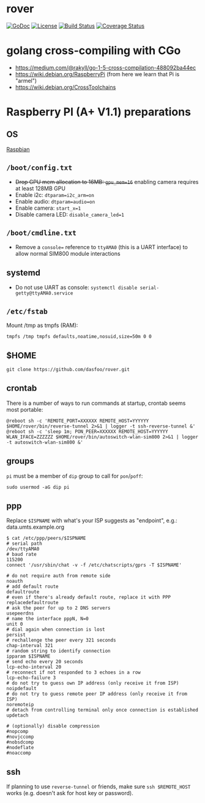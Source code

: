 # rover

[![GoDoc](https://godoc.org/github.com/dasfoo/rover?status.svg)](http://godoc.org/github.com/dasfoo/rover)
[![License](http://img.shields.io/:license-mit-blue.svg)](http://doge.mit-license.org)
[![Build Status](https://travis-ci.org/dasfoo/rover.svg?branch=master)](https://travis-ci.org/dasfoo/rover)
[![Coverage Status](https://coveralls.io/repos/dasfoo/rover/badge.svg?branch=master&service=github)](https://coveralls.io/github/dasfoo/rover?branch=master)

# golang cross-compiling with CGo

* https://medium.com/@rakyll/go-1-5-cross-compilation-488092ba44ec
* https://wiki.debian.org/RaspberryPi (from here we learn that Pi is "armel")
* https://wiki.debian.org/CrossToolchains

# Raspberry PI (A+ V1.1) preparations

## OS

[Raspbian](https://www.raspbian.org/)

## `/boot/config.txt`

* ~~Drop GPU mem allocation to 16MB: `gpu_mem=16`~~ enabling camera requires at least 128MB GPU
* Enable i2c: `dtparam=i2c_arm=on`
* Enable audio: `dtparam=audio=on`
* Enable camera: `start_x=1`
* Disable camera LED: `disable_camera_led=1`

## `/boot/cmdline.txt`

* Remove a `console=` reference to `ttyAMA0` (this is a UART interface) to allow normal SIM800 module interactions

## systemd

* Do not use UART as console: `systemctl disable serial-getty@ttyAMA0.service`

## `/etc/fstab`

Mount /tmp as tmpfs (RAM):

`tmpfs /tmp tmpfs defaults,noatime,nosuid,size=50m 0 0`

## $HOME

`git clone https://github.com/dasfoo/rover.git`

## crontab

There is a number of ways to run commands at startup, crontab seems most portable:

`@reboot sh -c 'REMOTE_PORT=XXXXXX REMOTE_HOST=YYYYYY $HOME/rover/bin/reverse-tunnel 2>&1 | logger -t ssh-reverse-tunnel &'`
`@reboot sh -c 'sleep 1m; PON_PEER=XXXXXX REMOTE_HOST=YYYYYY WLAN_IFACE=ZZZZZZ $HOME/rover/bin/autoswitch-wlan-sim800 2>&1 | logger -t autoswitch-wlan-sim800 &'`

## groups

`pi` must be a member of `dip` group to call for `pon`/`poff`:

`sudo usermod -aG dip pi`

## ppp

Replace `$ISPNAME` with what's your ISP suggests as "endpoint", e.g.: data.umts.example.org

```
$ cat /etc/ppp/peers/$ISPNAME
# serial path
/dev/ttyAMA0
# baud rate
115200
connect '/usr/sbin/chat -v -f /etc/chatscripts/gprs -T $ISPNAME'

# do not require auth from remote side
noauth
# add default route
defaultroute
# even if there's already default route, replace it with PPP
replacedefaultroute
# ask the peer for up to 2 DNS servers
usepeerdns
# name the interface pppN, N=0
unit 0
# dial again when connection is lost
persist
# rechallenge the peer every 321 seconds
chap-interval 321
# random string to identify connection
ipparam $ISPNAME
# send echo every 20 seconds
lcp-echo-interval 20
# reconnect if not responded to 3 echoes in a row
lcp-echo-failure 3
# do not try to guess own IP address (only receive it from ISP)
noipdefault
# do not try to guess remote peer IP address (only receive it from ISP)
noremoteip
# detach from controlling terminal only once connection is established
updetach

# (optionally) disable compression
#nopcomp
#novjccomp
#nobsdcomp
#nodeflate
#noaccomp
```

## ssh

If planning to use `reverse-tunnel` or friends, make sure `ssh $REMOTE_HOST` works (e.g. doesn't
ask for host key or password).
